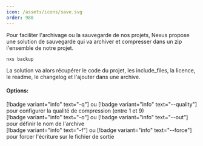 ```yaml
---
icon: /assets/icons/save.svg
order: 988
---
```

Pour faciliter l'archivage ou la sauvegarde de nos projets, Nexus propose une solution de sauvegarde qui va archiver et compresser dans un zip l'ensemble de notre projet.

```console
nxs backup
```

La solution va alors récupérer le code du projet, les include_files, la licence, le readme, le changelog et l'ajouter dans une archive.
<br>
#### Options:
[!badge variant="info" text="-q"] ou [!badge variant="info" text="--quality"] pour configurer la qualité de compression (entre 1 et 9)<br>
[!badge variant="info" text="-o"] ou [!badge variant="info" text="--out"] pour définir le nom de l'archive<br>
[!badge variant="info" text="-f"] ou [!badge variant="info" text="--force"] pour forcer l'écriture sur le fichier de sortie<br>